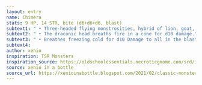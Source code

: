 ```yaml
---
layout: entry 
name: Chimera
stats: 9 HP, 14 STR, bite (d6+d6+d6, blast)
subtext1: " • Three-headed flying monstrosities, hybrid of lion, goat, and dragon."
subtext2: " • The draconic head breaths fire in a cone for d10 damage."
subtext3: " • Breathes freezing cold for d10 Damage to all in the blast, freezing any liquids and creating an icy surface."
subtext4: 
author: xenio
inspiration: TSR Monsters
inspiration_source: https://oldschoolessentials.necroticgnome.com/srd/index.php/Monster_Descriptions
source: xenio in a bottle
source_url: https://xenioinabottle.blogspot.com/2021/02/classic-monsters-for-cairnito-part-1.html
---
```

